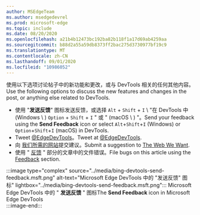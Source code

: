 ```yaml
---
author: MSEdgeTeam
ms.author: msedgedevrel
ms.prod: microsoft-edge
ms.topic: include
ms.date: 08/20/2020
ms.openlocfilehash: a21b4b12473bc192ba82b118f1a17d69ab4259aa
ms.sourcegitcommit: b88d2a55a59db8373ff2bac275d3730977bf19c9
ms.translationtype: MT
ms.contentlocale: zh-CN
ms.lasthandoff: 09/01/2020
ms.locfileid: "10986052"
---
```

<span data-ttu-id="995bd-101">使用以下选项讨论帖子中的新功能和更改，或与 DevTools 相关的任何其他内容。</span><span class="sxs-lookup"><span data-stu-id="995bd-101">Use the following options to discuss the new features and changes in the post, or anything else related to DevTools.</span></span>  

*   <span data-ttu-id="995bd-102">使用 "**发送反馈**" 图标发送反馈，或选择 `Alt` + `Shift` + `I` \ "在 DevTools 中 (Windows \ ) `Option` + `Shift` + `I` " 或 " (macOS \ ) "。</span><span class="sxs-lookup"><span data-stu-id="995bd-102">Send your feedback using the **Send Feedback** icon or select `Alt`+`Shift`+`I` \(Windows\) or `Option`+`Shift`+`I` \(macOS\) in DevTools.</span></span>  
*   <span data-ttu-id="995bd-103">Tweet [@EdgeDevTools][PostTweetEdgeDevTools]。</span><span class="sxs-lookup"><span data-stu-id="995bd-103">Tweet at [@EdgeDevTools][PostTweetEdgeDevTools].</span></span>  
*   <span data-ttu-id="995bd-104">向 [我们所需的网站][TheWebWeWant]提交建议。</span><span class="sxs-lookup"><span data-stu-id="995bd-104">Submit a suggestion to [The Web We Want][TheWebWeWant].</span></span>  
*   <span data-ttu-id="995bd-105">使用 " [反馈](#feedback) " 部分的文章中的文件错误。</span><span class="sxs-lookup"><span data-stu-id="995bd-105">File bugs on this article using the [Feedback](#feedback) section.</span></span>  

:::image type="complex" source="../media/bing-devtools-send-feedback.msft.png" alt-text="Microsoft Edge DevTools 中的 "发送反馈" 图标" lightbox="../media/bing-devtools-send-feedback.msft.png":::
   <span data-ttu-id="995bd-107">Microsoft Edge DevTools 中的 " **发送反馈** " 图标</span><span class="sxs-lookup"><span data-stu-id="995bd-107">The **Send Feedback** icon in Microsoft Edge DevTools</span></span>  
:::image-end:::  

<!-- links -->  

[PostTweetEdgeDevTools]: https://twitter.com/intent/tweet?text=@EdgeDevTools "@EdgeDevTools | 发布推文"  

[EdgeDevToolsTwitterAccount]: https://twitter.com/EdgeDevTools "@EdgeDevTools Twitter 帐户"  

[GitHubMicrosoftDocsEdgeDeveloperNewIssue]: https://github.com/MicrosoftDocs/edge-developer/issues/new?title=[DevTools%20Docs%20Feedback] "新问题-MicrosoftDocs/edge-开发人员-GitHub"  

[TheWebWeWant]: https://webwewant.fyi "我们想要的网络"  
